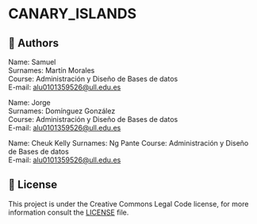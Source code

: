 # CANARY_ISLANDS

## 📌 Authors

Name: Samuel\
Surnames: Martín Morales\
Course: Administración y Diseño de Bases de datos\
E-mail: alu0101359526@ull.edu.es

Name: Jorge\
Surnames: Domínguez González\
Course: Administración y Diseño de Bases de datos\
E-mail: alu0101359526@ull.edu.es

Name: Cheuk Kelly
Surnames: Ng Pante
Course: Administración y Diseño de Bases de datos\
E-mail: alu0101359526@ull.edu.es

## 📝 License

This project is under the Creative Commons Legal Code license, for more information consult the [LICENSE](./LICENSE) file.
